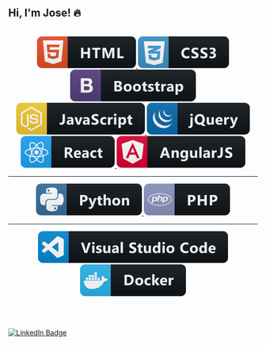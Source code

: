 ## Hi, I'm Jose</a>! 🔥
<br>
<div align="center">
  
  <a href="#">
    <img src="https://raw.githubusercontent.com/MikeCodesDotNET/ColoredBadges/4a38660afb7be89a6032218589b4454a1285c7f8/svg/dev/languages/html.svg" alt="HTML5 Badge" style="vertical-align:top margin:6px 4px">
  </a>
    <a href="#">
    <img src="https://raw.githubusercontent.com/MikeCodesDotNET/ColoredBadges/4a38660afb7be89a6032218589b4454a1285c7f8/svg/dev/languages/css3.svg" alt="CSS3 Badge" style="vertical-align:top margin:6px 4px">
  </a>
  <a href="#">
    <img src="https://raw.githubusercontent.com/MikeCodesDotNET/ColoredBadges/4a38660afb7be89a6032218589b4454a1285c7f8/svg/dev/frameworks/bootstrap.svg" alt="Bootstrap Badge" style="vertical-align:top margin:6px 4px">
  </a> 
  <a href="#">
    <img src="https://raw.githubusercontent.com/MikeCodesDotNET/ColoredBadges/4a38660afb7be89a6032218589b4454a1285c7f8/svg/dev/languages/js.svg" alt="JavaScript Badge" style="vertical-align:top margin:6px 4px">
  </a>
  <a href="#">
    <img src="https://raw.githubusercontent.com/MikeCodesDotNET/ColoredBadges/4a38660afb7be89a6032218589b4454a1285c7f8/svg/dev/frameworks/jquery.svg" alt="jQuery Badge" style="vertical-align:top margin:6px 4px">
  </a>
  <a href="#">
    <img src="https://raw.githubusercontent.com/MikeCodesDotNET/ColoredBadges/4a38660afb7be89a6032218589b4454a1285c7f8/svg/dev/frameworks/react.svg" alt="React Badge" style="vertical-align:top margin:6px 4px">
  </a> 
  <a href="#">
    <img src="https://raw.githubusercontent.com/MikeCodesDotNET/ColoredBadges/4a38660afb7be89a6032218589b4454a1285c7f8/svg/dev/frameworks/angular.svg" alt="Angular Badge" style="vertical-align:top margin:6px 4px">
  </a><hr>
  <a href="#">
    <img src="https://raw.githubusercontent.com/MikeCodesDotNET/ColoredBadges/4a38660afb7be89a6032218589b4454a1285c7f8/svg/dev/languages/python.svg" alt="Python Badge" style="vertical-align:top margin:6px 4px">
  </a>  
  <a href="#">
    <img src="https://raw.githubusercontent.com/MikeCodesDotNET/ColoredBadges/4a38660afb7be89a6032218589b4454a1285c7f8/svg/dev/languages/php.svg" alt="PHP Badge" style="vertical-align:top margin:6px 4px">
  </a> <hr> 
  <a href="#">
    <img src="https://raw.githubusercontent.com/MikeCodesDotNET/ColoredBadges/4a38660afb7be89a6032218589b4454a1285c7f8/svg/dev/tools/visualstudio_code.svg" alt="VisualStudioCode Badge" style="vertical-align:top margin:7px 4px">
  </a>   
  <a href="#">
    <img src="https://raw.githubusercontent.com/MikeCodesDotNET/ColoredBadges/master/svg/dev/tools/docker.svg" alt="Docker Badge" style="vertical-align:top margin:7px 4px">
  </a> 
</div>

<br><br>

<a href="https://www.linkedin.com/in/josegarciarodriguez/"><img src="https://img.shields.io/badge/-LinkedIn-000000?style=flat-square&amp;labelColor=000000&amp;logo=LinkedIn&amp;link=https://www.linkedin.com/in/josegarciarodriguez/" alt="LinkedIn Badge"></a> 
